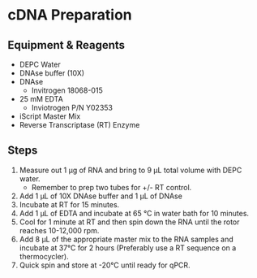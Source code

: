 # cDNA Preparation

## Equipment & Reagents

* DEPC Water
* DNAse buffer (10X)
* DNAse
    * Invitrogen 18068-015
* 25 mM EDTA
    * Inviotrogen P/N Y02353
* iScript Master Mix
* Reverse Transcriptase (RT) Enzyme

## Steps

1. Measure out 1 μg of RNA and bring to 9 μL total volume with DEPC water.
    * Remember to prep two tubes for +/- RT control.
2. Add 1 μL of 10X DNAse buffer and 1 μL of DNAse
3. Incubate at RT for 15 minutes.
4. Add 1 μL of EDTA and incubate at 65 °C in water bath for 10 minutes.
5. Cool for 1 minute at RT and then spin down the RNA until the rotor reaches
   10-12,000 rpm.
6. Add 8 μL of the appropriate master mix to the RNA samples and incubate at
   37°C for 2 hours (Preferably use a RT sequence on a thermocycler).
7. Quick spin and store at -20°C until ready for qPCR.
